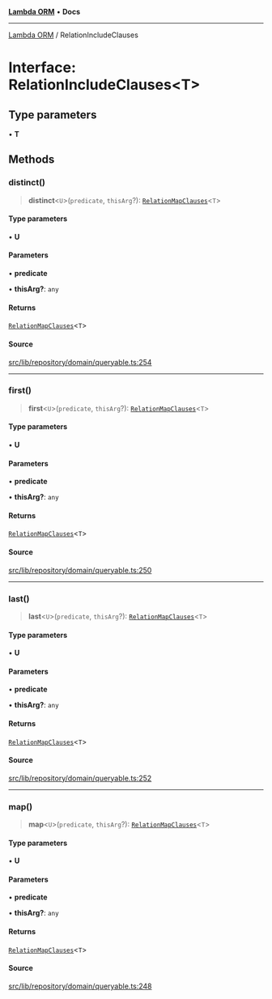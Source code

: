 [**Lambda ORM**](../README.md) • **Docs**

***

[Lambda ORM](../README.md) / RelationIncludeClauses

# Interface: RelationIncludeClauses\<T\>

## Type parameters

• **T**

## Methods

### distinct()

> **distinct**\<`U`\>(`predicate`, `thisArg`?): [`RelationMapClauses`](RelationMapClauses.md)\<`T`\>

#### Type parameters

• **U**

#### Parameters

• **predicate**

• **thisArg?**: `any`

#### Returns

[`RelationMapClauses`](RelationMapClauses.md)\<`T`\>

#### Source

[src/lib/repository/domain/queryable.ts:254](https://github.com/lambda-orm/lambdaorm-base/blob/75309e81097991935956cdab867faba6428c498c/src/lib/repository/domain/queryable.ts#L254)

***

### first()

> **first**\<`U`\>(`predicate`, `thisArg`?): [`RelationMapClauses`](RelationMapClauses.md)\<`T`\>

#### Type parameters

• **U**

#### Parameters

• **predicate**

• **thisArg?**: `any`

#### Returns

[`RelationMapClauses`](RelationMapClauses.md)\<`T`\>

#### Source

[src/lib/repository/domain/queryable.ts:250](https://github.com/lambda-orm/lambdaorm-base/blob/75309e81097991935956cdab867faba6428c498c/src/lib/repository/domain/queryable.ts#L250)

***

### last()

> **last**\<`U`\>(`predicate`, `thisArg`?): [`RelationMapClauses`](RelationMapClauses.md)\<`T`\>

#### Type parameters

• **U**

#### Parameters

• **predicate**

• **thisArg?**: `any`

#### Returns

[`RelationMapClauses`](RelationMapClauses.md)\<`T`\>

#### Source

[src/lib/repository/domain/queryable.ts:252](https://github.com/lambda-orm/lambdaorm-base/blob/75309e81097991935956cdab867faba6428c498c/src/lib/repository/domain/queryable.ts#L252)

***

### map()

> **map**\<`U`\>(`predicate`, `thisArg`?): [`RelationMapClauses`](RelationMapClauses.md)\<`T`\>

#### Type parameters

• **U**

#### Parameters

• **predicate**

• **thisArg?**: `any`

#### Returns

[`RelationMapClauses`](RelationMapClauses.md)\<`T`\>

#### Source

[src/lib/repository/domain/queryable.ts:248](https://github.com/lambda-orm/lambdaorm-base/blob/75309e81097991935956cdab867faba6428c498c/src/lib/repository/domain/queryable.ts#L248)
